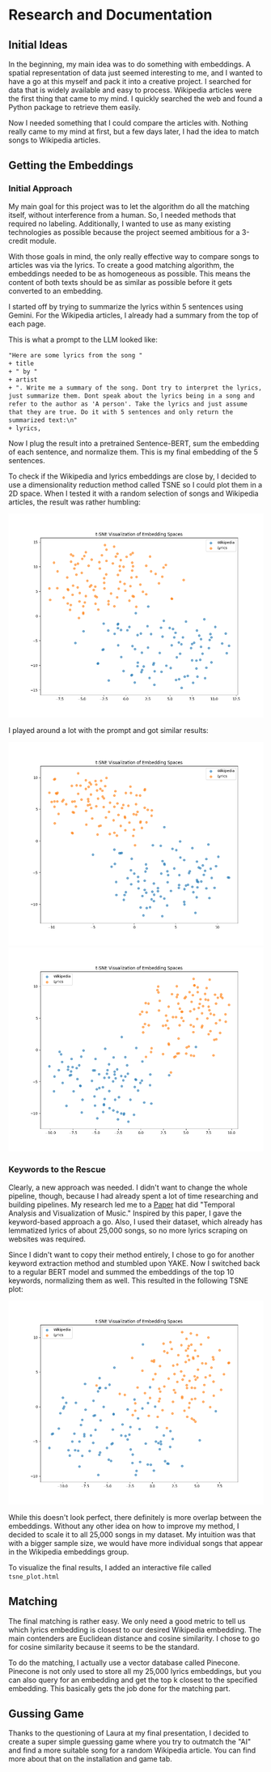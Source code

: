 # Research and Documentation

## Initial Ideas

In the beginning, my main idea was to do something with embeddings. A spatial representation of data just seemed interesting to me, and I wanted to have a go at this myself and pack it into a creative project. I searched for data that is widely available and easy to process. Wikipedia articles were the first thing that came to my mind. I quickly searched the web and found a Python package to retrieve them easily.

Now I needed something that I could compare the articles with. Nothing really came to my mind at first, but a few days later, I had the idea to match songs to Wikipedia articles.

## Getting the Embeddings

### Initial Approach
My main goal for this project was to let the algorithm do all the matching itself, without interference from a human. So, I needed methods that required no labeling. Additionally, I wanted to use as many existing technologies as possible because the project seemed ambitious for a 3-credit module.

With those goals in mind, the only really effective way to compare songs to articles was via the lyrics. To create a good matching algorithm, the embeddings needed to be as homogeneous as possible. This means the content of both texts should be as similar as possible before it gets converted to an embedding.

I started off by trying to summarize the lyrics within 5 sentences using Gemini. For the Wikipedia articles, I already had a summary from the top of each page.

This is what a prompt to the LLM looked like:

    "Here are some lyrics from the song "
    + title
    + " by "
    + artist
    + ". Write me a summary of the song. Dont try to interpret the lyrics, just summarize them. Dont speak about the lyrics being in a song and refer to the author as 'A person'. Take the lyrics and just assume that they are true. Do it with 5 sentences and only return the summarized text:\n"
    + lyrics,

Now I plug the result into a pretrained Sentence-BERT, sum the embedding of each sentence, and normalize them. This is my final embedding of the 5 sentences.

To check if the Wikipedia and lyrics embeddings are close by, I decided to use a dimensionality reduction method called TSNE so I could plot them in a 2D space. When I tested it with a random selection of songs and Wikipedia articles, the result was rather humbling:

![Test 1](graphs/Test.png)

I played around a lot with the prompt and got similar results:

![Test 2](graphs/Test2.png)
![Test 3](graphs/Test3.png)

### Keywords to the Rescue

Clearly, a new approach was needed. I didn't want to change the whole pipeline, though, because I had already spent a lot of time researching and building pipelines. My research led me to a [Paper](https://sol.sbc.org.br/index.php/eniac/article/view/12155) hat did "Temporal Analysis and Visualization of Music." Inspired by this paper, I gave the keyword-based approach a go. Also, I used their dataset, which already has lemmatized lyrics of about 25,000 songs, so no more lyrics scraping on websites was required.

Since I didn't want to copy their method entirely, I chose to go for another keyword extraction method and stumbled upon YAKE. Now I switched back to a regular BERT model and summed the embeddings of the top 10 keywords, normalizing them as well. This resulted in the following TSNE plot:

![Final TSNE](graphs/FinalTest.png)

While this doesn't look perfect, there definitely is more overlap between the embeddings. Without any other idea on how to improve my method, I decided to scale it to all 25,000 songs in my dataset. My intuition was that with a bigger sample size, we would have more individual songs that appear in the Wikipedia embeddings group.

To visualize the final results, I added an interactive file called `tsne_plot.html` 

## Matching
The final matching is rather easy. We only need a good metric to tell us which lyrics embedding is closest to our desired Wikipedia embedding. The main contenders are Euclidean distance and cosine similarity. I chose to go for cosine similarity because it seems to be the standard.

To do the matching, I actually use a vector database called Pinecone. Pinecone is not only used to store all my 25,000 lyrics embeddings, but you can also query for an embedding and get the top k closest to the specified embedding. This basically gets the job done for the matching part.

## Gussing Game

Thanks to the questioning of Laura at my final presentation, I decided to create a super simple guessing game where you try to outmatch the "AI" and find a more suitable song for a random Wikipedia article. You can find more about that on the installation and game tab.
